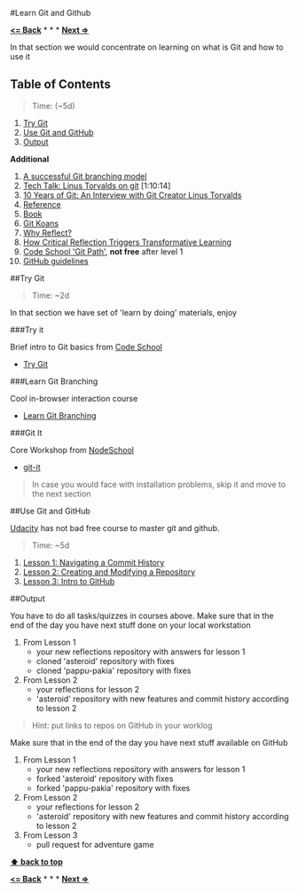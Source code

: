 #Learn Git and Github

**[<= Back](learning-principles.md)**		*	*	*	**[Next =>](tools-for-development.md)**

In that section we would concentrate on learning on what is Git and how to use it

## Table of Contents

> Time: (~5d)

1. [Try Git](#try-git)
1. [Use Git and GitHub](#use-git-and-github-1)
1. [Output](#output)

**Additional**

1. [A successful Git branching model](http://nvie.com/posts/a-successful-git-branching-model/)
1. [Tech Talk: Linus Torvalds on git](https://www.youtube.com/watch?v=4XpnKHJAok8) [1:10:14]
1. [10 Years of Git: An Interview with Git Creator Linus Torvalds](https://www.linux.com/news/featured-blogs/185-jennifer-cloer/821541-10-years-of-git-an-interview-with-git-creator-linus-torvalds)
1. [Reference](http://git-scm.com/docs)
1. [Book](http://git-scm.com/book)
1. [Git Koans](http://stevelosh.com/blog/2013/04/git-koans/)
1. [Why Reflect?](https://sites.google.com/site/reflection4learning/why-reflect)
1. [How Critical Reflection Triggers Transformative Learning](http://184.182.233.150/rid=1LW06D9V6-26428MK-1Z64/Mezirow's%20chapter,%20How%20Critical%20Refletion%20Triggers%20TL.pdf)
1. [Code School 'Git Path'](https://www.codeschool.com/paths/git), **not free** after level 1
1. [GitHub guidelines](https://guides.github.com/)

##Try Git

> Time: ~2d

In that section we have set of 'learn by doing' materials, enjoy


###Try it

Brief intro to Git basics from [Code School](https://www.codeschool.com/)

* [Try Git](https://try.github.io) 

###Learn Git  Branching

Cool in-browser interaction course

* [Learn Git Branching](http://pcottle.github.io/learnGitBranching)


###Git It

Core Workshop from [NodeSchool](http://nodeschool.io/)  

* [git-it](https://github.com/jlord/git-it)

> In case you would face with installation problems, skip it and move to the next section



##Use Git and GitHub

[Udacity](https://www.udacity.com) has not bad free course to master git and github.

> Time: ~5d

1. [Lesson 1: Navigating a Commit History](https://www.udacity.com/course/viewer#!/c-ud775/l-2980038599/m-2960778925)
1. [Lesson 2: Creating and Modifying a Repository](https://www.udacity.com/course/viewer#!/c-ud775/l-2969618657/m-2960548760)
1. [Lesson 3: Intro to GitHub](https://www.udacity.com/course/viewer#!/c-ud775/l-3105028581/m-3089888671)

##Output

You have to do all tasks/quizzes in courses above. 
Make sure that in the end of the day you have next stuff done
on your local workstation

1. From Lesson 1 
	* your new reflections repository with answers for lesson 1
	* cloned 'asteroid' repository with fixes
	* cloned 'pappu-pakia' repository with fixes
1. From Lesson 2
	* your reflections for lesson 2
	* 'asteroid' repository with new features and commit history according to lesson 2
> Hint: put links to repos on GitHub in your worklog

Make sure that in the end of the day you have next stuff available on GitHub

1. From Lesson 1 
	* your new reflections repository with answers for lesson 1
	* forked 'asteroid' repository with fixes
	* forked 'pappu-pakia' repository with fixes
1. From Lesson 2
	* your reflections for lesson 2
	* 'asteroid' repository with new features and commit history according to lesson 2
1. From Lesson 3
	* pull request for adventure game

**[⬆ back to top](#learn-git-and-github)**

**[<= Back](learning-principles.md)**		*	*	*	**[Next =>](tools-for-development.md)**
